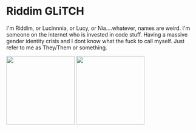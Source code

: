 # Riddim GLiTCH
I'm Riddim, or Lucinnnia, or Lucy, or Nia....whatever, names are weird. I'm someone on the internet who is invested in code stuff.
Having a massive gender identity crisis and I dont know what the fuck to call myself. Just refer to me as They/Them or something.
<p float="left">
  <img src="https://github-readme-stats.vercel.app/api?username=Riddim-GLiTCH&show_icons=true&count_private=true&title_color=4f8cc9&text_color=9f9f9f&icon_color=4f8cc9&bg_color=181818" height="180">
  <img src="https://github-readme-stats.vercel.app/api/top-langs/?username=Riddim-GLiTCH&layout=compact&title_color=4f8cc9&text_color=9f9f9f&icon_color=4f8cc9&bg_color=181818" height="180">
</p>
